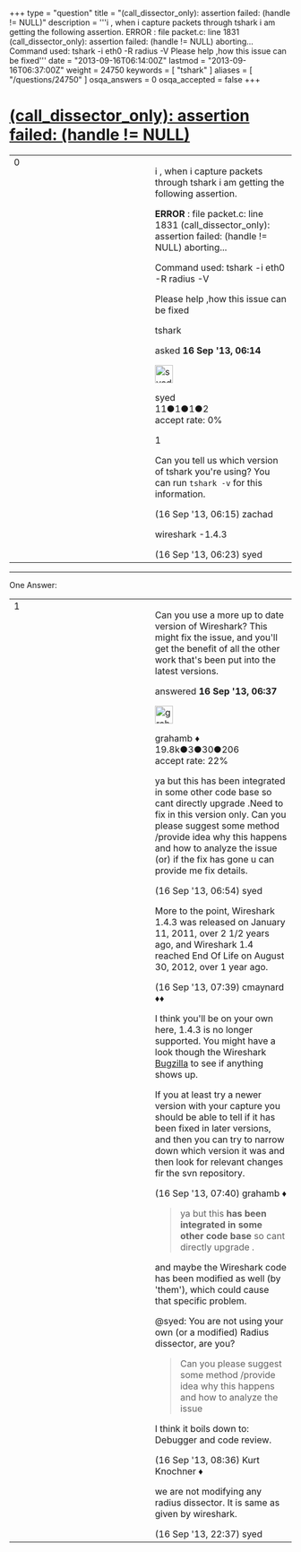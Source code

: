 +++
type = "question"
title = "(call_dissector_only): assertion failed: (handle != NULL)"
description = '''i , when i capture packets through tshark i am getting the following assertion.  ERROR : file packet.c: line 1831 (call_dissector_only): assertion failed: (handle != NULL) aborting... Command used: tshark -i eth0 -R radius -V Please help ,how this issue can be fixed'''
date = "2013-09-16T06:14:00Z"
lastmod = "2013-09-16T06:37:00Z"
weight = 24750
keywords = [ "tshark" ]
aliases = [ "/questions/24750" ]
osqa_answers = 0
osqa_accepted = false
+++

<div class="headNormal">

# [(call\_dissector\_only): assertion failed: (handle != NULL)](/questions/24750/call_dissector_only-assertion-failed-handle-null)

</div>

<div id="main-body">

<div id="askform">

<table id="question-table" style="width:100%;"><colgroup><col style="width: 50%" /><col style="width: 50%" /></colgroup><tbody><tr class="odd"><td style="width: 30px; vertical-align: top"><div class="vote-buttons"><div id="post-24750-score" class="post-score" title="current number of votes">0</div><div id="favorite-count" class="favorite-count"></div></div></td><td><div id="item-right"><div class="question-body"><p>i , when i capture packets through tshark i am getting the following assertion.</p><p><strong>ERROR</strong> : file packet.c: line 1831 (call_dissector_only): assertion failed: (handle != NULL) aborting...</p><p>Command used: tshark -i eth0 -R radius -V</p><p>Please help ,how this issue can be fixed</p></div><div id="question-tags" class="tags-container tags">tshark</div><div id="question-controls" class="post-controls"></div><div class="post-update-info-container"><div class="post-update-info post-update-info-user"><p>asked <strong>16 Sep '13, 06:14</strong></p><img src="https://secure.gravatar.com/avatar/0c1a667d74db34a1ba8c5cec1558e667?s=32&amp;d=identicon&amp;r=g" class="gravatar" width="32" height="32" alt="syed&#39;s gravatar image" /><p>syed<br />
<span class="score" title="11 reputation points">11</span><span title="1 badges"><span class="badge1">●</span><span class="badgecount">1</span></span><span title="1 badges"><span class="silver">●</span><span class="badgecount">1</span></span><span title="2 badges"><span class="bronze">●</span><span class="badgecount">2</span></span><br />
<span class="accept_rate" title="Rate of the user&#39;s accepted answers">accept rate:</span> <span title="syed has no accepted answers">0%</span></p></div></div><div id="comments-container-24750" class="comments-container"><span id="24751"></span><div id="comment-24751" class="comment"><div id="post-24751-score" class="comment-score">1</div><div class="comment-text"><p>Can you tell us which version of tshark you're using? You can run <code>tshark -v</code> for this information.</p></div><div id="comment-24751-info" class="comment-info"><span class="comment-age">(16 Sep '13, 06:15)</span> zachad</div></div><span id="24752"></span><div id="comment-24752" class="comment"><div id="post-24752-score" class="comment-score"></div><div class="comment-text"><p>wireshark -1.4.3</p></div><div id="comment-24752-info" class="comment-info"><span class="comment-age">(16 Sep '13, 06:23)</span> syed</div></div></div><div id="comment-tools-24750" class="comment-tools"></div><div class="clear"></div><div id="comment-24750-form-container" class="comment-form-container"></div><div class="clear"></div></div></td></tr></tbody></table>

------------------------------------------------------------------------

<div class="tabBar">

<span id="sort-top"></span>

<div class="headQuestions">

One Answer:

</div>

</div>

<span id="24754"></span>

<div id="answer-container-24754" class="answer">

<table style="width:100%;"><colgroup><col style="width: 50%" /><col style="width: 50%" /></colgroup><tbody><tr class="odd"><td style="width: 30px; vertical-align: top"><div class="vote-buttons"><div id="post-24754-score" class="post-score" title="current number of votes">1</div></div></td><td><div class="item-right"><div class="answer-body"><p>Can you use a more up to date version of Wireshark? This might fix the issue, and you'll get the benefit of all the other work that's been put into the latest versions.</p></div><div class="answer-controls post-controls"></div><div class="post-update-info-container"><div class="post-update-info post-update-info-user"><p>answered <strong>16 Sep '13, 06:37</strong></p><img src="https://secure.gravatar.com/avatar/d2a7e24ca66604c749c7c88c1da8ff78?s=32&amp;d=identicon&amp;r=g" class="gravatar" width="32" height="32" alt="grahamb&#39;s gravatar image" /><p>grahamb ♦<br />
<span class="score" title="19834 reputation points"><span>19.8k</span></span><span title="3 badges"><span class="badge1">●</span><span class="badgecount">3</span></span><span title="30 badges"><span class="silver">●</span><span class="badgecount">30</span></span><span title="206 badges"><span class="bronze">●</span><span class="badgecount">206</span></span><br />
<span class="accept_rate" title="Rate of the user&#39;s accepted answers">accept rate:</span> <span title="grahamb has 274 accepted answers">22%</span></p></div></div><div id="comments-container-24754" class="comments-container"><span id="24757"></span><div id="comment-24757" class="comment"><div id="post-24757-score" class="comment-score"></div><div class="comment-text"><p>ya but this has been integrated in some other code base so cant directly upgrade .Need to fix in this version only. Can you please suggest some method /provide idea why this happens and how to analyze the issue (or) if the fix has gone u can provide me fix details.</p></div><div id="comment-24757-info" class="comment-info"><span class="comment-age">(16 Sep '13, 06:54)</span> syed</div></div><span id="24765"></span><div id="comment-24765" class="comment"><div id="post-24765-score" class="comment-score"></div><div class="comment-text"><p>More to the point, Wireshark 1.4.3 was released on January 11, 2011, over 2 1/2 years ago, and Wireshark 1.4 reached End Of Life on August 30, 2012, over 1 year ago.</p></div><div id="comment-24765-info" class="comment-info"><span class="comment-age">(16 Sep '13, 07:39)</span> cmaynard ♦♦</div></div><span id="24766"></span><div id="comment-24766" class="comment"><div id="post-24766-score" class="comment-score"></div><div class="comment-text"><p>I think you'll be on your own here, 1.4.3 is no longer supported. You might have a look though the Wireshark <a href="https://bugs.wireshark.org/bugzilla/">Bugzilla</a> to see if anything shows up.</p><p>If you at least try a newer version with your capture you should be able to tell if it has been fixed in later versions, and then you can try to narrow down which version it was and then look for relevant changes fir the svn repository.</p></div><div id="comment-24766-info" class="comment-info"><span class="comment-age">(16 Sep '13, 07:40)</span> grahamb ♦</div></div><span id="24771"></span><div id="comment-24771" class="comment"><div id="post-24771-score" class="comment-score"></div><div class="comment-text"><blockquote><p>ya but this <strong>has been integrated in some other code base</strong> so cant directly upgrade .</p></blockquote><p>and maybe the Wireshark code has been modified as well (by 'them'), which could cause that specific problem.</p><p>@syed: You are not using your own (or a modified) Radius dissector, are you?</p><blockquote><p>Can you please suggest some method /provide idea why this happens and how to analyze the issue</p></blockquote><p>I think it boils down to: Debugger and code review.</p></div><div id="comment-24771-info" class="comment-info"><span class="comment-age">(16 Sep '13, 08:36)</span> Kurt Knochner ♦</div></div><span id="24795"></span><div id="comment-24795" class="comment"><div id="post-24795-score" class="comment-score"></div><div class="comment-text"><p>we are not modifying any radius dissector. It is same as given by wireshark.</p></div><div id="comment-24795-info" class="comment-info"><span class="comment-age">(16 Sep '13, 22:37)</span> syed</div></div></div><div id="comment-tools-24754" class="comment-tools"></div><div class="clear"></div><div id="comment-24754-form-container" class="comment-form-container"></div><div class="clear"></div></div></td></tr></tbody></table>

</div>

<div class="paginator-container-left">

</div>

</div>

</div>

